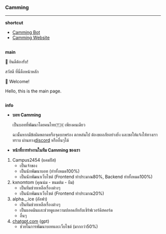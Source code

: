 ### Camming

---

**shortcut**

- [Camming Bot](https://github.com/users/Campus2454/projects/4)
- [Camming Website](https://github.com/users/Campus2454/projects/5)

##

**main**

👋 ยินดีต้องรับ!

สวัสดี ที่นี่คือหน้าหลัก

👋 Welcome!

Hello, this is the main page.

##

**info**

- **บอท Camming**

  เป็นบอทที่พัฒนาโดยคนไทย🇹🇭 เพียงคนเดียว

  ฉะนั้นหากมีข้อผิดพลาดหรือจุดบกพร่อง ตกหล่นไป ต้องขออภัยอย่างยิ่ง และขอให้แจ้งให้ทางเราทราบ ผ่านทาง[discord](https://discord.gg/brxPZB3Jzy) หรืออื่นๆได้
- **หน้าที่การทำงานในทีม Camming ของเรา**
1) Campus2454 (แคมปัส)
   - เป็นเจ้าของ
   - เป็นนักพัฒนาบอท (ทำทั้งหมด100%)
   - เป็นนักพัฒนาเว็บไซต์ (Frontend ทำประมาณ80%, Backend ทำทั้งหมด100%)
2) kxnomtom (คุณน๋ม - ขนมต้ม - บีม)
   - เป็นทีมช่วยเหลือเรื่องต่างๆ
   - เป็นนักพัฒนาเว็บไซต์ (Frontend ทำประมาณ20%)
3) alpha._.ice (อัลฟา)
   - เป็นทีมช่วยเหลือเรื่องต่างๆ
   - เป็นแอดมินและช่วยดูแลความปลอดภัยกับเซิร์ฟเวอร์ดิสคอร์ด
   - อื่นๆ
4) [chatgpt.com](https://chatgpt.com/) (gpt)
   - ช่วยในการพัฒนาบอทและเว็บไซต์ (มากกว่า50%)

